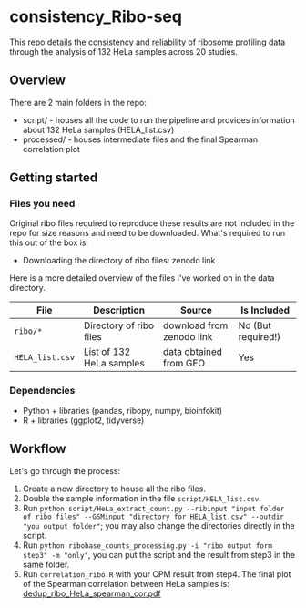 # consistency_Ribo-seq
This repo details the consistency and reliability of ribosome profiling data through the analysis of 132 HeLa samples across 20 studies.

## Overview 
There are 2 main folders in the repo:
- script/ - houses all the code to run the pipeline and provides information about 132 HeLa samples (HELA_list.csv)
- processed/ - houses intermediate files and the final Spearman correlation plot

## Getting started
### Files you need
Original ribo files required to reproduce these results are not included in the repo for size reasons and need to be downloaded. What's required to run this out of the box is:
- Downloading the directory of ribo files: zenodo link

Here is a more detailed overview of the files I've worked on in the data directory.

| File | Description | Source | Is Included |
| --- | ----------- |--| --|
| `ribo/*` | Directory of ribo files | download from zenodo link | No (But required!) 
| `HELA_list.csv` | List of 132 HeLa samples | data obtained from GEO | Yes |

### Dependencies
- Python + libraries (pandas, ribopy,  numpy, bioinfokit)
- R + libraries (ggplot2, tidyverse)

## Workflow
Let's go through the process: 
1. Create a new directory to house all the ribo files.
2. Double the sample information in the file `script/HELA_list.csv`.
3. Run `python script/HeLa_extract_count.py --ribinput "input folder of ribo files" --GSMinput "directory for HELA_list.csv" --outdir "you output folder"`; you may also change the directories directly in the script.
4. Run `python ribobase_counts_processing.py -i "ribo output form step3" -m "only"`, you can put the script and the result from step3 in the same folder.
5. Run `correlation_ribo.R` with your CPM result from step4.
The final plot of the Spearman correlation between HeLa samples is:
[dedup_ribo_HeLa_spearman_cor.pdf](https://github.com/CenikLab/consistency_Ribo-seq/files/14044449/dedup_ribo_HeLa_spearman_cor.pdf)
